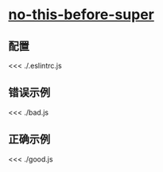 # [no-this-before-super](https://eslint.org/docs/rules/no-this-before-super)

## 配置

<<< ./.eslintrc.js

## 错误示例

<<< ./bad.js

## 正确示例

<<< ./good.js
